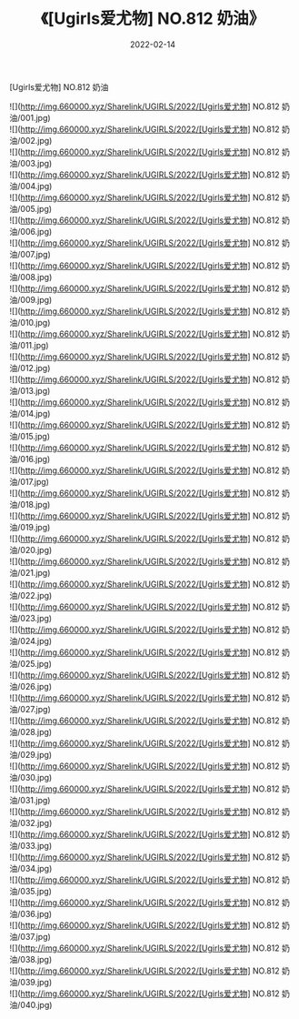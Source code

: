 ﻿---
layout: post
title:  《[Ugirls爱尤物] NO.812 奶油》
date:   2022-02-14
img: http://img.660000.xyz/Sharelink/UGIRLS/2022/[Ugirls爱尤物] NO.812 奶油/000.jpg
categories: [美女, 清纯, 唯美]
---

[Ugirls爱尤物] NO.812 奶油

 ![](http://img.660000.xyz/Sharelink/UGIRLS/2022/[Ugirls爱尤物] NO.812 奶油/001.jpg) <br>![](http://img.660000.xyz/Sharelink/UGIRLS/2022/[Ugirls爱尤物] NO.812 奶油/002.jpg) <br>![](http://img.660000.xyz/Sharelink/UGIRLS/2022/[Ugirls爱尤物] NO.812 奶油/003.jpg) <br>![](http://img.660000.xyz/Sharelink/UGIRLS/2022/[Ugirls爱尤物] NO.812 奶油/004.jpg) <br>![](http://img.660000.xyz/Sharelink/UGIRLS/2022/[Ugirls爱尤物] NO.812 奶油/005.jpg) <br>![](http://img.660000.xyz/Sharelink/UGIRLS/2022/[Ugirls爱尤物] NO.812 奶油/006.jpg) <br>![](http://img.660000.xyz/Sharelink/UGIRLS/2022/[Ugirls爱尤物] NO.812 奶油/007.jpg) <br>![](http://img.660000.xyz/Sharelink/UGIRLS/2022/[Ugirls爱尤物] NO.812 奶油/008.jpg) <br>![](http://img.660000.xyz/Sharelink/UGIRLS/2022/[Ugirls爱尤物] NO.812 奶油/009.jpg) <br>![](http://img.660000.xyz/Sharelink/UGIRLS/2022/[Ugirls爱尤物] NO.812 奶油/010.jpg) <br>![](http://img.660000.xyz/Sharelink/UGIRLS/2022/[Ugirls爱尤物] NO.812 奶油/011.jpg) <br>![](http://img.660000.xyz/Sharelink/UGIRLS/2022/[Ugirls爱尤物] NO.812 奶油/012.jpg) <br>![](http://img.660000.xyz/Sharelink/UGIRLS/2022/[Ugirls爱尤物] NO.812 奶油/013.jpg) <br>![](http://img.660000.xyz/Sharelink/UGIRLS/2022/[Ugirls爱尤物] NO.812 奶油/014.jpg) <br>![](http://img.660000.xyz/Sharelink/UGIRLS/2022/[Ugirls爱尤物] NO.812 奶油/015.jpg) <br>![](http://img.660000.xyz/Sharelink/UGIRLS/2022/[Ugirls爱尤物] NO.812 奶油/016.jpg) <br>![](http://img.660000.xyz/Sharelink/UGIRLS/2022/[Ugirls爱尤物] NO.812 奶油/017.jpg) <br>![](http://img.660000.xyz/Sharelink/UGIRLS/2022/[Ugirls爱尤物] NO.812 奶油/018.jpg) <br>![](http://img.660000.xyz/Sharelink/UGIRLS/2022/[Ugirls爱尤物] NO.812 奶油/019.jpg) <br>![](http://img.660000.xyz/Sharelink/UGIRLS/2022/[Ugirls爱尤物] NO.812 奶油/020.jpg) <br>![](http://img.660000.xyz/Sharelink/UGIRLS/2022/[Ugirls爱尤物] NO.812 奶油/021.jpg) <br>![](http://img.660000.xyz/Sharelink/UGIRLS/2022/[Ugirls爱尤物] NO.812 奶油/022.jpg) <br>![](http://img.660000.xyz/Sharelink/UGIRLS/2022/[Ugirls爱尤物] NO.812 奶油/023.jpg) <br>![](http://img.660000.xyz/Sharelink/UGIRLS/2022/[Ugirls爱尤物] NO.812 奶油/024.jpg) <br>![](http://img.660000.xyz/Sharelink/UGIRLS/2022/[Ugirls爱尤物] NO.812 奶油/025.jpg) <br>![](http://img.660000.xyz/Sharelink/UGIRLS/2022/[Ugirls爱尤物] NO.812 奶油/026.jpg) <br>![](http://img.660000.xyz/Sharelink/UGIRLS/2022/[Ugirls爱尤物] NO.812 奶油/027.jpg) <br>![](http://img.660000.xyz/Sharelink/UGIRLS/2022/[Ugirls爱尤物] NO.812 奶油/028.jpg) <br>![](http://img.660000.xyz/Sharelink/UGIRLS/2022/[Ugirls爱尤物] NO.812 奶油/029.jpg) <br>![](http://img.660000.xyz/Sharelink/UGIRLS/2022/[Ugirls爱尤物] NO.812 奶油/030.jpg) <br>![](http://img.660000.xyz/Sharelink/UGIRLS/2022/[Ugirls爱尤物] NO.812 奶油/031.jpg) <br>![](http://img.660000.xyz/Sharelink/UGIRLS/2022/[Ugirls爱尤物] NO.812 奶油/032.jpg) <br>![](http://img.660000.xyz/Sharelink/UGIRLS/2022/[Ugirls爱尤物] NO.812 奶油/033.jpg) <br>![](http://img.660000.xyz/Sharelink/UGIRLS/2022/[Ugirls爱尤物] NO.812 奶油/034.jpg) <br>![](http://img.660000.xyz/Sharelink/UGIRLS/2022/[Ugirls爱尤物] NO.812 奶油/035.jpg) <br>![](http://img.660000.xyz/Sharelink/UGIRLS/2022/[Ugirls爱尤物] NO.812 奶油/036.jpg) <br>![](http://img.660000.xyz/Sharelink/UGIRLS/2022/[Ugirls爱尤物] NO.812 奶油/037.jpg) <br>![](http://img.660000.xyz/Sharelink/UGIRLS/2022/[Ugirls爱尤物] NO.812 奶油/038.jpg) <br>![](http://img.660000.xyz/Sharelink/UGIRLS/2022/[Ugirls爱尤物] NO.812 奶油/039.jpg) <br>![](http://img.660000.xyz/Sharelink/UGIRLS/2022/[Ugirls爱尤物] NO.812 奶油/040.jpg) <br>